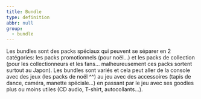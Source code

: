 ```yaml
---
title: Bundle
type: definition
abbr: null
group:
  - bundle
---
```

Les bundles sont des packs spéciaux qui peuvent se séparer en 2 catégories: les packs promotionnels (pour noël...) et les packs de collection (pour les collectionneurs et les fans... malheureusement ces packs sortent surtout au Japon). Les bundles sont variés et cela peut aller de la console avec des jeux (les packs de noël ^^) au jeu avec des accessoires (tapis de dance, caméra, manette spéciale...) en passant par le jeu avec ses goodies plus ou moins utiles (CD audio, T-shirt, autocollants...).
